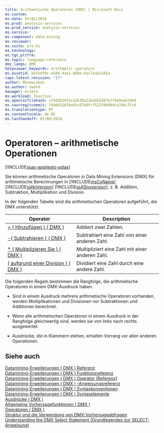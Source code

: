 ```yaml
---
title: Arithmetische Operatoren (DMX) | Microsoft Docs
ms.custom: 
ms.date: 03/02/2016
ms.prod: analysis-services
ms.prod_service: analysis-services
ms.service: 
ms.component: data-mining
ms.reviewer: 
ms.suite: pro-bi
ms.technology: 
ms.tgt_pltfrm: 
ms.topic: language-reference
dev_langs: DMX
helpviewer_keywords: arithmetic operators
ms.assetid: befe4f0c-e5dd-4ae1-b88e-6ac7aab2181a
caps.latest.revision: "17"
author: Minewiskan
ms.author: owend
manager: erikre
ms.workload: Inactive
ms.openlocfilehash: c256882453ca3536a21babb2d87b774e9aab3d6d
ms.sourcegitcommit: f486d12078a45c87b0fcf52270b904ca7b0c7fc8
ms.translationtype: MT
ms.contentlocale: de-DE
ms.lasthandoff: 01/08/2018
---
```

# <a name="operators---arithmetic"></a>Operatoren – arithmetische Operationen
[!INCLUDE[ssas-appliesto-sqlas](../includes/ssas-appliesto-sqlas.md)]

  Sie können arithmetische Operatoren in Data Mining Extensions (DMX) für arithmetische Berechnungen in [!INCLUDE[msCoName](../includes/msconame-md.md)] [!INCLUDE[ssNoVersion](../includes/ssnoversion-md.md)] [!INCLUDE[ssASnoversion](../includes/ssasnoversion-md.md)], z. B. Addition, Subtraktion, Multiplikation und Division.  
  
 In der folgenden Tabelle sind die arithmetischen Operatoren aufgeführt, die DMX unterstützt.  
  
|Operator|Description|  
|--------------|-----------------|  
|[+ &#40; Hinzufügen &#41; &#40; DMX &#41;](../dmx/add-dmx.md)|Addiert zwei Zahlen.|  
|[-&#40; Subtrahieren &#41; &#40; DMX &#41;](../dmx/subtract-dmx.md)|Subtrahiert eine Zahl von einer anderen Zahl.|  
|[&#42; &#40; Multiplizieren Sie &#41; &#40; DMX &#41;](../dmx/multiply-dmx.md)|Multipliziert eine Zahl mit einer anderen Zahl.|  
|[&#40; aufgrund einer Division &#41; &#40; DMX &#41;](../dmx/divide-dmx.md)|Dividiert eine Zahl durch eine andere Zahl.|  
  
 Die folgenden Regeln bestimmen die Rangfolge, die arithmetische Operatoren in einem DMX-Ausdruck haben.  
  
-   Sind in einem Ausdruck mehrere arithmetische Operatoren vorhanden, werden Multiplikationen und Divisionen vor Subtraktionen und Additionen berechnet.  
  
-   Wenn alle arithmetischen Operatoren in einem Ausdruck in der Rangfolge gleichwertig sind, werden sie von links nach rechts ausgewertet.  
  
-   Ausdrücke, die in Klammern stehen, erhalten Vorrang vor allen anderen Operationen.  
  
## <a name="see-also"></a>Siehe auch  
 [Datamining-Erweiterungen &#40; DMX &#41; Referenz](../dmx/data-mining-extensions-dmx-reference.md)   
 [Datamining-Erweiterungen &#40; DMX &#41; Funktionsreferenz](../dmx/data-mining-extensions-dmx-function-reference.md)   
 [Datamining-Erweiterungen &#40; DMX &#41; Operator (Referenz)](../dmx/data-mining-extensions-dmx-operator-reference.md)   
 [Datamining-Erweiterungen &#40; DMX &#41; -Anweisungsreferenz](../dmx/data-mining-extensions-dmx-statements.md)   
 [Datamining-Erweiterungen &#40; DMX &#41; Syntaxkonventionen](../dmx/data-mining-extensions-dmx-syntax-conventions.md)   
 [Datamining-Erweiterungen &#40; DMX &#41; Syntaxelemente](../dmx/data-mining-extensions-dmx-syntax-elements.md)   
 [Ausdrücke &#40; DMX &#41;](../dmx/expressions-dmx.md)   
 [Allgemeine Vorhersagefunktionen &#40; DMX &#41;](../dmx/general-prediction-functions-dmx.md)   
 [Operatoren &#40; DMX &#41;](../dmx/operators-dmx.md)   
 [Struktur und die Verwendung von DMX-Vorhersageabfragen](../dmx/structure-and-usage-of-dmx-prediction-queries.md)   
 [Understanding the DMX Select Statement (Grundlegendes zur SELECT-Anweisung)](../dmx/understanding-the-dmx-select-statement.md)  
  
  
